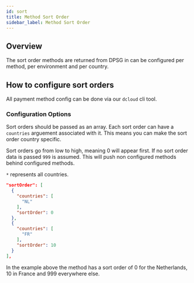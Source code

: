 ```yaml
---
id: sort
title: Method Sort Order
sidebar_label: Method Sort Order
---
```


## Overview

The sort order methods are returned from DPSG in can be configured per method, per environment and per country.

## How to configure sort orders

All payment method config can be done via our `dcloud` cli tool.

### Configuration Options

Sort orders should be passed as an array.  Each sort order can have a `countries` arguement associated with it. This means you can make the sort order country specific. 

Sort orders go from low to high, meaning 0 will appear first. If no sort order data is passed `999` is assumed. This will push non configured methods behind configured methods.

`*` represents all countries.


```json
"sortOrder": [
  {
    "countries": [
      "NL"
    ],
    "sortOrder": 0
  },
  {
    "countries": [
      "FR"
    ],
    "sortOrder": 10
  }
],
```
In the example above the method has a sort order of 0 for the Netherlands, 10 in France and 999 everywhere else. 

